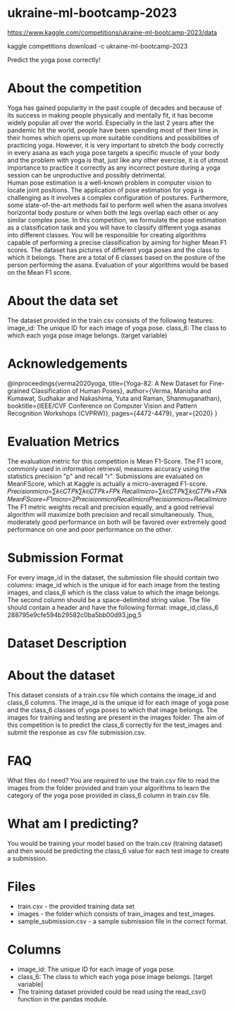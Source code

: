 # ukraine-ml-bootcamp-2023
https://www.kaggle.com/competitions/ukraine-ml-bootcamp-2023/data

kaggle competitions download -c ukraine-ml-bootcamp-2023

Predict the yoga pose correctly!
# About the competition
Yoga has gained popularity in the past couple of decades and because of its success in making people physically and mentally fit, it has become widely popular all over the world. Especially in the last 2 years after the pandemic hit the world, people have been spending most of their time in their homes which opens up more suitable conditions and possibilities of practicing yoga.
  However, it is very important to stretch the body correctly in every asana as each yoga pose targets a specific muscle of your body and the problem with yoga is that, just like any other exercise, it is of utmost importance to practice it correctly as any incorrect posture during a yoga session can be unproductive and possibly detrimental.  
  Human pose estimation is a well-known problem in computer vision to locate joint positions. The application of pose estimation for yoga is challenging as it involves a complex configuration of postures. Furthermore, some state-of-the-art methods fail to perform well when the asana involves horizontal body posture or when both the legs overlap each other or any similar complex pose.
  In this competition, we formulate the pose estimation as a classification task and you will have to classify different yoga asanas into different classes. You will be responsible for creating algorithms capable of performing a precise classification by aiming for higher Mean F1 scores. The dataset has pictures of different yoga poses and the class to which it belongs. There are a total of 6 classes based on the posture of the person performing the asana. Evaluation of your algorithms would be based on the Mean F1 score.
# About the data set
The dataset provided in the train.csv consists of the following features:
image_id: The unique ID for each image of yoga pose.
class_6: The class to which each yoga pose image belongs. (target variable)
# Acknowledgements
 @inproceedings{verma2020yoga,
  title={Yoga-82: A New Dataset for Fine-grained Classification of Human Poses},
  author={Verma, Manisha and Kumawat, Sudhakar and Nakashima, Yuta and Raman, Shanmuganathan},
  booktitle={IEEE/CVF Conference on Computer Vision and Pattern Recognition Workshops (CVPRW)},
  pages={4472-4479},
  year={2020}
}
# Evaluation Metrics
The evaluation metric for this competition is Mean F1-Score. The F1 score, commonly used in information retrieval, measures accuracy using the statistics precision "p" and recall "r". Submissions are evaluated on MeanFScore, which at Kaggle is actually a micro-averaged F1-score.
𝑃𝑟𝑒𝑐𝑖𝑠𝑖𝑜𝑛𝑚𝑖𝑐𝑟𝑜=∑𝑘∈𝐶𝑇𝑃𝑘∑𝑘∈𝐶𝑇𝑃𝑘+𝐹𝑃𝑘
𝑅𝑒𝑐𝑎𝑙𝑙𝑚𝑖𝑐𝑟𝑜=∑𝑘∈𝐶𝑇𝑃𝑘∑𝑘∈𝐶𝑇𝑃𝑘+𝐹𝑁𝑘
𝑀𝑒𝑎𝑛𝐹𝑆𝑐𝑜𝑟𝑒=𝐹1𝑚𝑖𝑐𝑟𝑜=2𝑃𝑟𝑒𝑐𝑖𝑠𝑖𝑜𝑛𝑚𝑖𝑐𝑟𝑜𝑅𝑒𝑐𝑎𝑙𝑙𝑚𝑖𝑐𝑟𝑜𝑃𝑟𝑒𝑐𝑖𝑠𝑖𝑜𝑛𝑚𝑖𝑐𝑟𝑜+𝑅𝑒𝑐𝑎𝑙𝑙𝑚𝑖𝑐𝑟𝑜
The F1 metric weights recall and precision equally, and a good retrieval algorithm will maximize both precision and recall simultaneously. Thus, moderately good performance on both will be favored over extremely good performance on one and poor performance on the other.
# Submission Format
For every image_id in the dataset, the submission file should contain two columns: image_id which is the unique id for each image from the testing images, and class_6 which is the class value to which the image belongs. The second column should be a space-delimited string value.
The file should contain a header and have the following format:
image_id,class_6
288795e9cfe594b29582c0ba5bb00d93.jpg,5
# Dataset Description
# About the dataset
This dataset consists of a train.csv file which contains the image_id and class_6 columns. The image_id is the unique id for each image of yoga pose and the class_6 classes of yoga poses to which that image belongs. The images for training and testing are present in the images folder. The aim of this competition is to predict the class_6 correctly for the test_images and submit the response as csv file submission.csv.
# FAQ
What files do I need?
You are required to use the train.csv file to read the images from the folder provided and train your algorithms to learn the category of the yoga pose provided in class_6 column in train.csv file.
# What am I predicting?
You would be training your model based on the train.csv (training dataset) and then would be predicting the class_6 value for each test image to create a submission.
# Files
- train.csv - the provided training data set
- images - the folder which consists of train_images and test_images.
- sample_submission.csv - a sample submission file in the correct format.
# Columns
- image_id: The unique ID for each image of yoga pose.
- class_6: The class to which each yoga pose image belongs. [target variable]
- The training dataset provided could be read using the read_csv() function in the pandas module.




